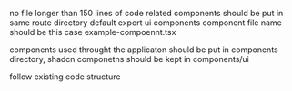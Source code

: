 no file longer than 150 lines of code
related components should be put in same route directory
default export ui components
component file name should be this case example-compoennt.tsx

components used throught the applicaton should be put in components directory,
shadcn componetns should be kept in components/ui

follow existing code structure
